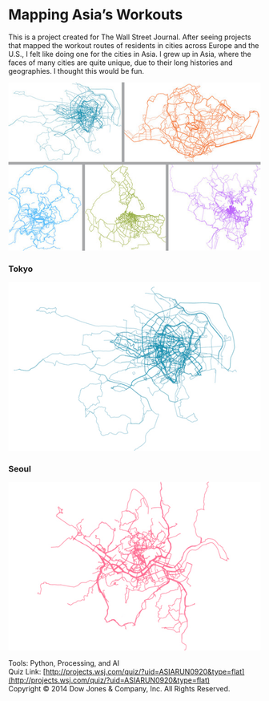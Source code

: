 Mapping Asia’s Workouts
=========

This is a project created for The Wall Street Journal. After seeing projects that mapped the workout routes of residents in cities across Europe and the U.S., I felt like doing one for the cities in Asia. I grew up in Asia, where the faces of many cities are quite unique, due to their long histories and geographies. I thought this would be fun. 


<p align="center">
  <img src="https://github.com/shujianbu/RunInAsia/blob/master/citiesGallery.png?raw=true" alt="Five Cities Gallery"/>
</p>

### Tokyo
<p align="center">
  <img src="https://github.com/shujianbu/RunInAsia/blob/master/tokyo.png?raw=true" alt="Tokyo"/>
</p>

### Seoul
<p align="center">
  <img src="https://github.com/shujianbu/RunInAsia/blob/master/seoul.png?raw=true" alt="Seoul"/>
</p>

Tools: Python, Processing, and AI <br/> 
Quiz Link: [http://projects.wsj.com/quiz/?uid=ASIARUN0920&type=flat](http://projects.wsj.com/quiz/?uid=ASIARUN0920&type=flat) <br/>
Copyright © 2014 Dow Jones & Company, Inc. All Rights Reserved. 
